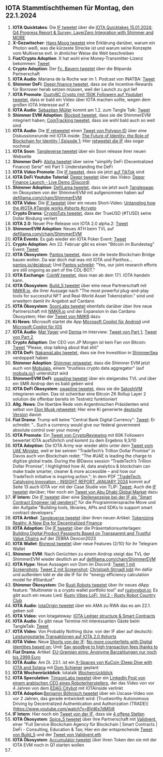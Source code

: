 ## IOTA Stammtischthemen für Montag, den 22.1.2024

1. **IOTA Quicktakes**: Die [IF tweetet](https://x.com/iota/status/1746834681650163771?s=20) über die [IOTA Quicktakes 15.01.2024: Q4 Progress Report & Survey, LayerZero Integration with Shimmer and MORE](https://www.youtube.com/watch?v=PYuNFkR9No4&list=PLMbc46iGTB_QyqqU-QwbFsrVd9-HN55i_)
2. **X-Gezwitscher**: [Hans Moog tweetet](https://x.com/hus_qy/status/1747099595744682276?s=20) eine Erklärung darüber, warum ein Photon weiß, was die kürzeste Strecke ist und warum seine Konzepte vom Multiverse evtl. in ähnlicher Weise die Welt beschreiben
3. **Fiat/Crypto Adoption**: X hat wohl eine Money-Transmitter-Lizenz bekommen: [Tweet](https://x.com/WatcherGuru/status/1746962424962420951?s=20)
4. **Crypto Adoption**: Der [Fc. Bayern tweetet](https://x.com/FCBayern/status/1747199397752864907?s=20) über die Bitpanda Partnerschaft
5. **IOTA Audio**: Mariana de la Roche war im 1. Podcast von INATBA: [Tweet](https://x.com/INATBA_org/status/1747190457241595934?s=20)
6. **Shimmer DeFi**: [Deepr.finance tweetet](https://x.com/DeeprFinance/status/1747218181880508777?s=20), dass sie die Incentive-Rewards für Borrower herab setzen müssen, weil der Launch zu gut lief
7. **IOTA Promote**: [DustyBC Crypto (mit 150K Followern auf Youtube) tweetet](https://x.com/TheDustyBC/status/1747218257021399196?s=20), dass er bald ein Video über IOTA machen sollte, wegen dem großen IOTA Interesse auf X
8. **IOTA Audio**: [Sebastian Müller](https://twitter.com/NaitsabesMue) kommt am 1.2. zum Tangle Talk: [Tweet](https://x.com/tangle_talk/status/1747249324000424246?s=20)
9. **Shimmer EVM Adoption**: [Blockpit tweetet](https://x.com/blockpit_io/status/1747280390132289627?s=20), dass sie die ShimmerEVM integriert haben; [CoinTracking tweetet](https://x.com/Coin_Tracking/status/1747194202838925816?s=20), dass sie wohl bald auch so weit sind
10. **IOTA Audio**: Die [IF retweetet](https://x.com/iota/status/1747268403944132721?s=20) einen [Tweet von Polygon ID](https://x.com/0xPolygonID/status/1747261909496475859?s=20) über eine Diskussionsrunde mit IOTA inside: [The Future of Identity: the Role of Blockchain for Identity | Episode 1](https://www.youtube.com/watch?v=zMbhSIkrgWs); Hier [retweetet die IF](https://x.com/iota/status/1747627690406936641?s=20) das sogar nochmal
11. **IOTA Soon**: [Tangleverse tweetet](https://x.com/TangleverseWeb/status/1747277641973997736?s=20) über ein Soon release ihrer neuen Webseite
12. **Shimmer DeFi**: [Alpha tweetet](https://x.com/0xAlphaRho/status/1747271848579264855?s=20) über seine "simplify DeFi (Decentralized Finance) Serie" mit Part 1: Understanding the DeFi
13. **IOTA Video Promote**: Die [IF tweetet](https://x.com/iota/status/1747273310877171894?s=20), dass sie jetzt [auf TikTok](https://www.tiktok.com/@iota.official) sind
14. **IOTA DeFi Youtube Tutorial**: [Deepr tweetet](https://x.com/DeeprFinance/status/1747281982692704735?s=20) über das Video: [Deepr Finance Launch - Live Demo (Discord)](https://www.youtube.com/watch?v=FAgJWyKCgyQ)
15. **Shimmer Adoption**: [DefiLama tweetet](https://x.com/DefiLlama/status/1747279721937735828?s=20), dass sie jetzt auch [Tangleswap](https://twitter.com/TangleSwap) im Ökosystem von der ShimmerEVM mit aufgenommen haben auf [defillama.com/chain/ShimmerEVM](https://defillama.com/chain/ShimmerEVM)
16. **IOTA Video**: Die [IF tweetet](https://x.com/iota/status/1747302699383640329?s=20) über ein neues Short-Video: [Untangling how the #IOTA #Tangle works #shorts #crypto](https://www.youtube.com/shorts/o1pSdG1cHuE)
17. **Crypto Drama**: [CryptoTuts tweetet](https://x.com/CryptoTuts/status/1747297744140575080?s=20), dass der TrueUSD (#TUSD) seine Dollar Bindung verliert
18. **IOTA 2.0**: Neuer Pre-Release von IOTA 2.0 alpha.2: [Tweet](https://twitter.com/CollinBrownXRP/status/1747509847178760678)
19. **ShimmerEVM Adoption**: Neues ATH beim TVL auf [defillama.com/chain/ShimmerEVM](https://defillama.com/chain/ShimmerEVM)
20. **IOTA Events**: Es gab wieder ein IOTA Poker Event: [Tweet](https://x.com/IotaPunks_71/status/1747348901722804417?s=20)
21. **Crypto Adoption**: Am 22. Februar gibt es einen "Bitcoin im Bundestag" Event: [Tweet](https://x.com/BTCimBundestag/status/1747276772880589163?s=20)
22. **IOTA Ökosystem**: [Pantos tweetet](https://x.com/PantosIO/status/1747377073188970569?s=20), dass sie die beste Blockchain Bridge bauen wollen. Da war doch mal was mit IOTA und Panthos... [pantos.io/de/about](https://pantos.io/de/about); Und [Pantos schreibt](https://x.com/PantosIO/status/1747665853674365063?s=20): "Yes, our joint research efforts are still ongoing as part of the CDL-BOT."
23. **IOTA Exchange**: [CoinW tweetet](https://x.com/CoinWOfficial/status/1747242389146681540?s=20), dass man ab dem 17.1. IOTA handeln kann.
24. **IOTA Ökosystem**: [Build_5 tweetet](https://x.com/build5tech/status/1747506810951795058?s=20) über eine neue Partnerschaft mit [NMKR.io](https://twitter.com/nmkr_io), die ihrer Aussage nach "The most powerful plug-and-play tools for successful NFT and Real-World Asset Tokenization." sind und erweitern damit ihr Angebot auf Cardano
25. **IOTA Ökosystem**: [SoonLabs tweetet](https://x.com/soon_labs/status/1747506303642329299?s=20) ebenfalls darüber über ihre neue Partnerschaft mit [NMKR.io](https://twitter.com/nmkr_io) und der Expansion in das Cardano Ökosystem; Hier der [Tweet von NMKR](https://x.com/nmkr_io/status/1747691568356843879?s=20) dazu
26. **Ki News**: Microsoft startet die App [Microsoft Copilot für Android](https://play.google.com/store/apps/details?id=com.microsoft.copilot&pli=1) und [Microsoft Copilot für IOS](https://apps.apple.com/tr/app/microsoft-copilot/id6472538445)
27. **IOTA Audio**: [Mat Yager](https://twitter.com/Mat_Yarger) und [Demia](https://twitter.com/_Demia) im Interview: [Tweet von Part 1](https://x.com/GenfinityIO/status/1747664684046565418?s=20); [Tweet von Part 2](https://x.com/GenfinityIO/status/1747670415508488697?s=20)
28. **Crypto Adaption**: Der CEO von JP Morgen ist kein Fan von Bitcoin: [Tweet](https://x.com/WatcherGuru/status/1747603273203302868?s=20) "Please, stop talking about that shit"
29. **IOTA DeFi**: [NakamaLabs tweetet](https://x.com/Nakama_Labs/status/1747588233926422571?s=20), dass sie ihre Investition in [ShimmerSea](https://twitter.com/ShimmerSeaDex) verdoppelt haben
30. **Shimmer Adoption**: [Shimmer retweetet](https://x.com/shimmernet/status/1747626766892413398?s=20), dass die Shimmer EVM jetzt auch von [Mobulaio](https://twitter.com/Mobulaio), einem "trustless crypto data aggregator" (auf [mobula.io/](https://mobula.io/)) unterstützt wird
31. **ShimmerEVM DeFi**: [swapline tweetet](https://x.com/SwaplineDEX/status/1747643200653672907?s=20) über ein steigendes TVL und über ein SMR Airdrop den es bald geben wird
32. **IOTA DeFi Ökosystem**: [swapline tweetet](https://x.com/SwaplineDEX/status/1747669542589866122?s=20), dass sie die [SatoshiVM](https://twitter.com/SatoshiVM) integrieren wollen. Das ist scheinbar eine Bitcoin ZK Rollup Layer 2 solution die offenbar bereits im Testnetz funktioniert
33. **Allg. News**: Die libertäre Rede vom Argentinischen Präsidenten wird selbst von [Elon Musk retweetet](https://x.com/elonmusk/status/1747865288429682866?s=20); Hier eine Ki generierte [deutsche Version](https://x.com/libertaeredeju/status/1748440383120457827?s=20) davon
34. **Fiat Drama**: Trump will keine "Central Bank Digital Currency": [Tweet](https://x.com/BitcoinMagazine/status/1747819823159972003?s=20): Er schreibt: "...Such a currency would give our federal government absolute control over your money"
35. **IOTA Promote**: Ein [Tweet von CryptoReviewing](https://x.com/CryptoReviewing/status/1714691355119669480?s=20) mit 60K Followern bewertet IOTA ausführlich und kommt zu dem Ergebnis 9,3/10
36. **IOTA Adoption**: Die IOTA Army war wieder aktiv unter dem [Tweet vom UAE Minister](https://x.com/ThaniAlZeyoudi/status/1747614434661408918?s=20), weil er bei seinem "TradeTech’s Trillion Dollar Promise" in Davos auch von Blockchain redet: "The #UAE is leading the charge to digitize global trade. During the 
@Davos session “TradeTech’s Trillion Dollar Promise”, I highlighted how AI, data analytics & blockchain can make trade smarter, cleaner & more accessible – and how our TradeTech initiative is inspiring action."; In dem PDF ["TradeTech: Catalysing Innovation - INSIGHT REPORT JANUARY 2024](https://www3.weforum.org/docs/WEF_TradeTech_Catalysing_Innovation_2024.pdf) kommt auf Seite 13 auch IOTA vor mit der Case Studie von TLIP: [Tweet](https://x.com/unseriouscandle/status/1747877130304655739?s=20); Auch die [IF tweetet](https://x.com/iota/status/1747917621339603100?s=20) darüber; Hier noch ein [Tweet von Abu Dhabi Global Market](https://x.com/ADGlobalMarket/status/1749327068410609864?s=20) dazu
37. **IF Intern**: Die [IF tweetet](https://x.com/iota/status/1747936881436770788?s=20) über eine [Stellenanzeige bei der IF als "Smart Contract Engineer (all genders)"](https://iota-foundation.jobs.personio.com/job/1207013?language=en&display=en) für die Programmiersprache Move und der Aufgabe "Building tools, libraries, APIs and SDKs to support smart contract developers."
38. **IOTA Artikel**: [Tangleverse tweetet](https://x.com/TangleverseWeb/status/1747979290249982156?s=20) über ihren neuen Artikel: [Tokenizing Reality: A New Era for Decentralized Finance](https://times.tangleverse.io/tokenizing-reality-a-new-era-for-decentralized-finance/)
39. **IOTA Adoption**: Die [IF tweetet](https://x.com/iota/status/1748087877144125610?s=20) über die Präsentationsunterlagen: [Building Digital Product Passports Based on Transparent and Trustful Value Chains](https://www.zebra.com/content/dam/zebra_dam/en/presentation/customer-facing/zebra-devcon2023-presentation-custumer-facing-iota-dlt-value-chains-jose-cantera-en-us.pdf) auf der ZEBRA Devcon2023
40. **IOTA Wallet**: [Bivreost tweetet](https://x.com/bivreost/status/1748276823748641069?s=20) über neue Features (2/10) für ihr Telegram Wallet
41. **Shimmer EVM**: Nach Gerüchten zu einem Airdrop steigt das TVL der ShimmerEVM wieder deutlich an auf [defillama.com/chain/ShimmerEVM](https://defillama.com/chain/ShimmerEVM?currency=SMR)
42. **IOTA Hype**: Neue Aussagen von Dom im Discord: [Tweet 1 mit Screenshots](https://x.com/Vrom14286662/status/1748386464235233372?s=20); [Tweet 2 mit Screenshot](https://x.com/bennnni_web3/status/1748366262437126378?s=20); [Christoph Strnadl lobt](https://x.com/archimate/status/1748652445842976886?s=20) ihn dafür und außerdem lobt er die die IF für ihr "energy efficiency calculation model for #Stardust"
43. **Shimmer Ökosystem**: Die [Rusti Robots tweetet](https://x.com/RustyRobotCC/status/1748393205136076848?s=20) über ihr neues dApp feature: "Multimeter is a crypto wallet portfolio tool" auf [rustyrobot.io](https://www.rustyrobot.io/); Es gibt auch ein neues Lied: [Rusty Vibes LoFi, Vol.2 - Rusty Robot Country Club](https://www.youtube.com/watch?v=_FNGjCTKz30)
44. **IOTA Audio**: [IotaOrigin tweetet](https://x.com/origin_iota/status/1748385685029945830?s=20) über ein AMA zu RWA das es am 22.1. geben soll
45. **IOTA Video**: von Iotagateway: [IOTA Ledger structure & Smart Contracts](https://www.youtube.com/watch?v=DT1b6Vm5atc)
46. **IOTA Audio**: Es gibt neue Termine mit interessanten Gäste beim TangleTalk: [Tweet](https://x.com/TimsonLabs/status/1748762509291470850?s=20)
47. **IOTA Video**: Von Probably Nothing (bzw. von der IF aber auf deutsch): [Leistungsstarke Transaktionen auf IOTA 2.0 #shorts](https://www.youtube.com/watch?v=2qhsyTUQ_ko)
48. **IOTA Video**: Neue [Shorts von der IF](https://www.youtube.com/@iotafoundation/shorts): [No more counterfeits with Digital Identities based on](https://www.youtube.com/shorts/mne7aAOSiWc); Und: [Say goodbye to high transaction fees thanks to](https://www.youtube.com/shorts/Jmw15-kYs5s)
49. **Fiat Drama**: Artikel: [EU-Gremien einig: Anonyme Barzahlungen nur noch bis 2999 Euro](https://www.heise.de/news/EU-Gremien-einig-Anonyme-Barzahlungen-nur-noch-bis-2999-Euro-9601949.html)
50. **IOTA Audio**: Am Di. 23.1. ist ein [X-Spaces von KuCoin (Deep Dive with IOTA and Solana](https://x.com/kucoincom/status/1749320271683781103?s=20) mit [Dom Schiener](https://twitter.com/DomSchiener) geplant
51. **IOTA Wochenrückblick**: Iotatalk [Wochenrückblick](https://www.iota-talk.com/index.php?article/360-wochenr%C3%BCckblick-vom-14-bis-20-januar-2024/)
52. **IOTA Speculation**: [TimsonLabs tweetet](https://x.com/TimsonLabs/status/1749169790516633661?s=20) über ein [LinkedIn Post von einem arabischen CEO eines Roboterherstellers](https://www.linkedin.com/posts/drmohammedalansari_robotics-roboticsengineering-future-activity-7151639224440565760-2-fJ), der das Video von vor 4 Jahren von dem [EDAG Citybot](https://www.youtube.com/watch?v=EUGloMFLp-o) mit IOTAinside verlinkt
53. **IOTA Adoption**:[Benjamin Böhnisch tweetet](https://x.com/BenBoenisch/status/1748984031578874321?s=20) über ein Uscase-Video von vor 2 Jahren, das gerade entwickelt wird: [Trustworthy Autonomous Driving by Decentralized Authentication and Authorization (TRADE)](https://www.youtube.com/watch?v=BVd6s7dM5i8
54. **IF Intern**: Hier noch ein [Tweet von der IF](https://iota-community.github.io/community-events/stammtisch/2024-01-22/index.html), dass sie [4 offene Stellen](https://iota-foundation.jobs.personio.com/?language=en)
55. **IOTA Ökosystem**: [Spice_5 tweetet](https://x.com/SPYCE_5/status/1749348703565984213?s=20) über ihre Partnerschaft mit [Validvent](https://twitter.com/validvent), einer "Full Service Blockchain Agency für Blockchain | Smart Contracts | DeFi - Consulting, Education & Tax; Hier ein der entsprechende [Tweet von Build_5](https://x.com/build5tech/status/1747506810951795058?s=20) und der [Tweet von Validvent.eth](https://x.com/validvent/status/1749349566657237366?s=20)
56. **IOTA Ökosystem**: [Accumulator tweetet](https://x.com/ACCU_DeFi/status/1749359215825617053?s=20) über ihren Token den sie mit der IOTA EVM noch in Q1 starten wollen
57. 
